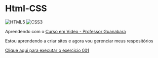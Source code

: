 # Html-CSS
![HTML5](https://img.shields.io/badge/html5-%23E34F26.svg?style=for-the-badge&logo=html5&logoColor=white) ![CSS3](https://img.shields.io/badge/css3-%231572B6.svg?style=for-the-badge&logo=css3&logoColor=white) 

 <p>Aprendendo com o <a href="https://www.cursoemvideo.com/" target="_blank">Curso em Video - Professor Guanabara</a> <br></p>

 <p>Estou aprendendo a criar sites e agora vou gerenciar meus respositórios</p>

 <a href="https://leofront-end.github.io/Html-CSS/Exercicios/ex001/index.html">Clique aqui para executar o exercicio 001</a>
